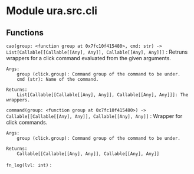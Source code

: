 # Module ura.src.cli

## Functions

`cao(group: <function group at 0x7fc10f415480>, cmd: str) ‑> List[Callable[[Callable[[Any], Any]], Callable[[Any], Any]]]`
:   Retruns wrappers for a click command evaluated from the given arguments.

```
Args:
    group (click.group): Command group of the command to be under.
    cmd (str): Name of the command.

Returns:
    List[Callable[[Callable[[Any], Any]], Callable[[Any], Any]]]: The wrappers.
```

`command(group: <function group at 0x7fc10f415480>) ‑> Callable[[Callable[[Any], Any]], Callable[[Any], Any]]`
:   Wrapper for click commands.

```
Args:
    group (click.group): Command group of the command to be under.

Returns:
    Callable[[Callable[[Any], Any]], Callable[[Any], Any]]
```

`fn_log(lvl: int)`
:

